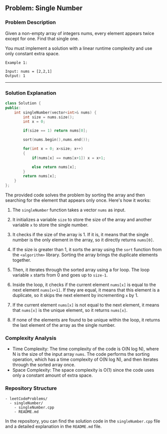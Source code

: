 
## Problem: Single Number

### Problem Description

Given a non-empty array of integers nums, every element appears twice except for one. Find that single one.

You must implement a solution with a linear runtime complexity and use only constant extra space.

 
```
Example 1:

Input: nums = [2,2,1]
Output: 1
```
<hr>

### Solution Explanation

```cpp
class Solution {
public:
    int singleNumber(vector<int>& nums) {
        int size = nums.size();
        int x = 0;

        if(size == 1) return nums[0];

        sort(nums.begin(),nums.end());

        for(int x = 0; x<size; x++)
        {
            if(nums[x] == nums[x+1]) x = x+1;

            else return nums[x];
        }
        return nums[x];
    }
};
```

The provided code solves the problem by sorting the array and then searching for the element that appears only once. Here's how it works:

1. The `singleNumber` function takes a vector `nums` as input.

2. It initializes a variable `size` to store the size of the array and another variable `x` to store the single number.

3. It checks if the size of the array is 1. If it is, it means that the single number is the only element in the array, so it directly returns `nums[0]`.

4. If the size is greater than 1, it sorts the array using the `sort` function from the `<algorithm>` library. Sorting the array brings the duplicate elements together.

5. Then, it iterates through the sorted array using a for loop. The loop variable `x` starts from 0 and goes up to `size-1`.

6. Inside the loop, it checks if the current element `nums[x]` is equal to the next element `nums[x+1]`. If they are equal, it means that this element is a duplicate, so it skips the next element by incrementing `x` by 1.

7. If the current element `nums[x]` is not equal to the next element, it means that `nums[x]` is the unique element, so it returns `nums[x]`.

8. If none of the elements are found to be unique within the loop, it returns the last element of the array as the single number.

### Complexity Analysis

- Time Complexity: The time complexity of the code is O(N log N), where N is the size of the input array `nums`. The code performs the sorting operation, which has a time complexity of O(N log N), and then iterates through the sorted array once.
- Space Complexity: The space complexity is O(1) since the code uses only a constant amount of extra space.

### Repository Structure

```
- leetCodeProblems/
  - singleNumber/
    - singleNumber.cpp
    - README.md
```

In the repository, you can find the solution code in the `singleNumber.cpp` file and a detailed explanation in the `README.md` file.
